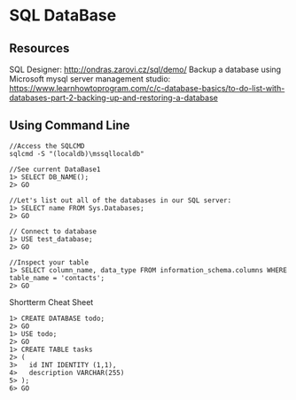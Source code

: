 # SQL DataBase

## Resources
SQL Designer: http://ondras.zarovi.cz/sql/demo/
Backup a database using Microsoft mysql server management studio: https://www.learnhowtoprogram.com/c/c-database-basics/to-do-list-with-databases-part-2-backing-up-and-restoring-a-database

## Using Command Line
```console
//Access the SQLCMD
sqlcmd -S "(localdb)\mssqllocaldb"

//See current DataBase1
1> SELECT DB_NAME();
2> GO

//Let's list out all of the databases in our SQL server:
1> SELECT name FROM Sys.Databases;
2> GO

// Connect to database
1> USE test_database;
2> GO

//Inspect your table
1> SELECT column_name, data_type FROM information_schema.columns WHERE table_name = 'contacts';
2> GO
```

Shortterm Cheat Sheet
```console
1> CREATE DATABASE todo;
2> GO
1> USE todo;
2> GO
1> CREATE TABLE tasks
2> (
3>   id INT IDENTITY (1,1),
4>   description VARCHAR(255)
5> );
6> GO
```
